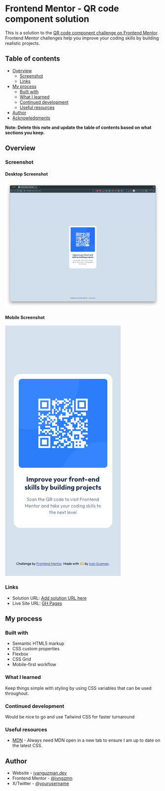# Frontend Mentor - QR code component solution

This is a solution to the [QR code component challenge on Frontend Mentor](https://www.frontendmentor.io/challenges/qr-code-component-iux_sIO_H). Frontend Mentor challenges help you improve your coding skills by building realistic projects.

## Table of contents

- [Overview](#overview)
  - [Screenshot](#screenshot)
  - [Links](#links)
- [My process](#my-process)
  - [Built with](#built-with)
  - [What I learned](#what-i-learned)
  - [Continued development](#continued-development)
  - [Useful resources](#useful-resources)
- [Author](#author)
- [Acknowledgments](#acknowledgments)

**Note: Delete this note and update the table of contents based on what sections you keep.**

## Overview

### Screenshot

#### Desktop Screenshot

![Desktop Screenshot](./images/desktop-screenshot.png)

#### Mobile Screenshot

![Mobile Screenshot](./images/mobile-screenshot.png)

### Links

- Solution URL: [Add solution URL here](https://your-solution-url.com)
- Live Site URL: [GH Pages](https://ivngzmn.github.io/qr-code-component/)

## My process

### Built with

- Semantic HTML5 markup
- CSS custom properties
- Flexbox
- CSS Grid
- Mobile-first workflow

### What I learned

Keep things simple with styling by using CSS variables that can be used throughout.

### Continued development

Would be nice to go and use Tailwind CSS for faster turnaround

### Useful resources

- [MDN](https://developer.mozilla.org/en-US/) - Always need MDN open in a new tab to ensure I am up to date on the latest CSS.

## Author

- Website - [ivanguzman.dev](ivanguzman.dev)
- Frontend Mentor - [@ivngzmn](https://www.frontendmentor.io/profile/ivngzmn)
- X/Twitter - [@yourusername](https://x.com/inadequate_Dev)
